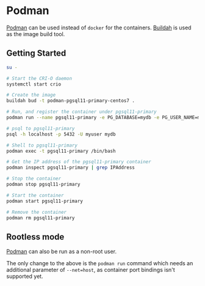 # Podman

[Podman](https://podman.io/) can be used instead of `docker` for the containers.
[Buildah](https://buildah.io/) is used as the image build tool.

## Getting Started

```bash
su -

# Start the CRI-O daemon
systemctl start crio

# Create the image
buildah bud -t podman-pgsql11-primary-centos7 .

# Run, and register the container under pgsql11-primary
podman run --name pgsql11-primary -e PG_DATABASE=mydb -e PG_USER_NAME=myuser -e PG_USER_PASSWORD=mypass -e PG_REPLICATION_NAME=repl -e PG_REPLICATION_PASSWORD=replpass -e PG_NETWORK_MASK=all -d -p 5432:5432 podman-pgsql11-primary-centos7:latest

# psql to pgsql11-primary
psql -h localhost -p 5432 -U myuser mydb

# Shell to pgsql11-primary
podman exec -t pgsql11-primary /bin/bash

# Get the IP address of the pgsql11-primary container
podman inspect pgsql11-primary | grep IPAddress

# Stop the container
podman stop pgsql11-primary

# Start the container
podman start pgsql11-primary

# Remove the container
podman rm pgsql11-primary
```

## Rootless mode

[Podman](https://podman.io/) can also be run as a non-root user.

The only change to the above is the `podman run` command which needs an additional parameter
of `--net=host`, as container port bindings isn't supported yet.
